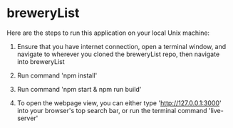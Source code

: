 # breweryList

Here are the steps to run this application on your local Unix machine:

1. Ensure that you have internet connection, open a terminal window, and navigate to wherever you cloned the breweryList repo, then navigate into breweryList

2. Run command 'npm install'

3. Run command 'npm start & npm run build'

4. To open the webpage view, you can either type 'http://127.0.0.1:3000' into your browser's top search bar, or run the terminal command 'live-server'
